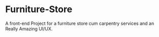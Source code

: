 # Furniture-Store
A front-end Project for a furniture store cum carpentry services and an Really Amazing UI/UX.
